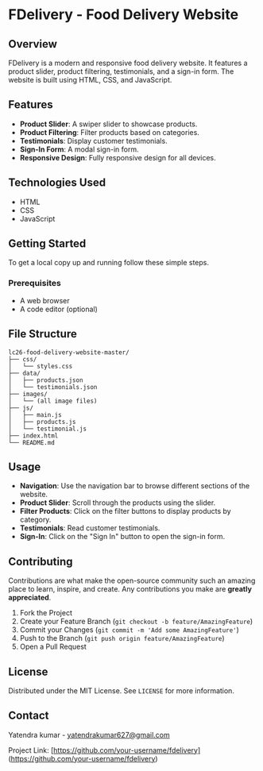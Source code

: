 
# FDelivery - Food Delivery Website

## Overview
FDelivery is a modern and responsive food delivery website. It features a product slider, product filtering, testimonials, and a sign-in form. The website is built using HTML, CSS, and JavaScript.

## Features
- **Product Slider**: A swiper slider to showcase products.
- **Product Filtering**: Filter products based on categories.
- **Testimonials**: Display customer testimonials.
- **Sign-In Form**: A modal sign-in form.
- **Responsive Design**: Fully responsive design for all devices.

## Technologies Used
- HTML
- CSS
- JavaScript

## Getting Started
To get a local copy up and running follow these simple steps.

### Prerequisites
- A web browser
- A code editor (optional)

## File Structure
```
lc26-food-delivery-website-master/
├── css/
│   └── styles.css
├── data/
│   ├── products.json
│   └── testimonials.json
├── images/
│   └── (all image files)
├── js/
│   ├── main.js
│   ├── products.js
│   └── testimonial.js
├── index.html
└── README.md
```

## Usage
- **Navigation**: Use the navigation bar to browse different sections of the website.
- **Product Slider**: Scroll through the products using the slider.
- **Filter Products**: Click on the filter buttons to display products by category.
- **Testimonials**: Read customer testimonials.
- **Sign-In**: Click on the "Sign In" button to open the sign-in form.

## Contributing
Contributions are what make the open-source community such an amazing place to learn, inspire, and create. Any contributions you make are **greatly appreciated**.

1. Fork the Project
2. Create your Feature Branch (`git checkout -b feature/AmazingFeature`)
3. Commit your Changes (`git commit -m 'Add some AmazingFeature'`)
4. Push to the Branch (`git push origin feature/AmazingFeature`)
5. Open a Pull Request

## License
Distributed under the MIT License. See `LICENSE` for more information.

## Contact
Yatendra kumar - yatendrakumar627@gmail.com

Project Link: [https://github.com/your-username/fdelivery]
              (https://github.com/your-username/fdelivery)